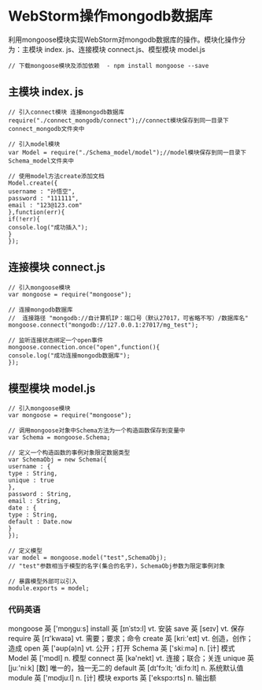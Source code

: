 # WebStorm操作mongodb数据库 #

利用mongoose模块实现WebStorm对mongodb数据库的操作。模块化操作分为：主模块 index. js、连接模块 connect.js、模型模块 model.js
    
    // 下载mongoose模块及添加依赖  - npm install mongoose --save
    
## 主模块 index. js ##
    // 引入connect模块 连接mongodb数据库
    require("./connect_mongodb/connect");//connect模块保存到同一目录下connect_mongodb文件夹中
    
    // 引入model模块
    var Model = require("./Schema_model/model");//model模块保存到同一目录下Schema_model文件夹中
    
    // 使用model方法create添加文档
    Model.create({
    username : "孙悟空",
    password : "111111",
    email : "123@123.com"
    },function(err){
    if(!err){
    console.log("成功插入");
    }
    });
    
    
## 连接模块 connect.js ##
    // 引入mongoose模块
    var mongoose = require("mongoose");
    
    // 连接mongodb数据库
    //  连接路径 "mongodb://自计算机IP：端口号（默认27017，可省略不写）/数据库名"
    mongoose.connect("mongodb://127.0.0.1:27017/mg_test");
    
    // 监听连接状态绑定一个open事件
    mongoose.connection.once("open",function(){
    console.log("成功连接mongodb数据库");
    });
    
    
## 模型模块 model.js ##
    // 引入mongoose模块
    var mongoose = require("mongoose");
    
    // 调用mongoose对象中Schema方法为一个构造函数保存到变量中
    var Schema = mongoose.Schema;
    
    // 定义一个构造函数的事例对象限定数据类型
    var SchemaObj = new Schema({
    username : {
    type : String,
    unique : true
    },
    password : String,
    email : String,
    date : {
    type : String,
    default : Date.now
    }
    });
    
    // 定义模型
    var model = mongoose.model("test",SchemaObj);
    // "test"参数相当于模型的名字(集合的名字)，SchemaObj参数为限定事例对象
    
    // 暴露模型外部可以引入
    module.exports = model;
    
    
    
    

###  代码英语 ###
    
mongoose    英 ['mɒŋɡuːs]
install    英 [ɪnˈstɔ:l]    vt. 安装
save    英 [seɪv]    vt. 保存
require    英 [rɪ'kwaɪə]    vt. 需要；要求；命令
create    英 [kriː'eɪt]    vt. 创造，创作；造成
open      英 ['əʊp(ə)n]    vt. 公开；打开
Schema    英 ['skiːmə]    n. [计] 模式
Model    英 ['mɒdl]    n. 模型
connect    英 [kə'nekt]    vt. 连接；联合；关连
unique    英 [juː'niːk]    [数] 唯一的，独一无二的
default    英 [dɪ'fɔːlt; 'diːfɔːlt]    n. 系统默认值
module    英 ['mɒdjuːl]    n. [计] 模块
exports    英 ['ekspɔ:rts]    n. 输出额

    